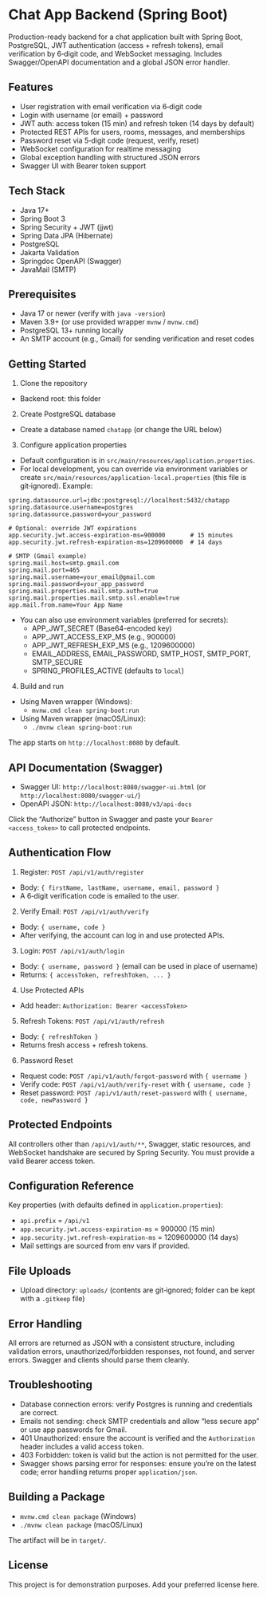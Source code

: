 # Chat App Backend (Spring Boot)

Production-ready backend for a chat application built with Spring Boot, PostgreSQL, JWT authentication (access + refresh tokens), email verification by 6‑digit code, and WebSocket messaging. Includes Swagger/OpenAPI documentation and a global JSON error handler.

## Features
- User registration with email verification via 6‑digit code
- Login with username (or email) + password
- JWT auth: access token (15 min) and refresh token (14 days by default)
- Protected REST APIs for users, rooms, messages, and memberships
- Password reset via 5‑digit code (request, verify, reset)
- WebSocket configuration for realtime messaging
- Global exception handling with structured JSON errors
- Swagger UI with Bearer token support

## Tech Stack
- Java 17+
- Spring Boot 3
- Spring Security + JWT (jjwt)
- Spring Data JPA (Hibernate)
- PostgreSQL
- Jakarta Validation
- Springdoc OpenAPI (Swagger)
- JavaMail (SMTP)

## Prerequisites
- Java 17 or newer (verify with `java -version`)
- Maven 3.9+ (or use provided wrapper `mvnw` / `mvnw.cmd`)
- PostgreSQL 13+ running locally
- An SMTP account (e.g., Gmail) for sending verification and reset codes

## Getting Started

1) Clone the repository
- Backend root: this folder

2) Create PostgreSQL database
- Create a database named `chatapp` (or change the URL below)

3) Configure application properties
- Default configuration is in `src/main/resources/application.properties`.
- For local development, you can override via environment variables or create `src/main/resources/application-local.properties` (this file is git‑ignored). Example:

```
spring.datasource.url=jdbc:postgresql://localhost:5432/chatapp
spring.datasource.username=postgres
spring.datasource.password=your_password

# Optional: override JWT expirations
app.security.jwt.access-expiration-ms=900000       # 15 minutes
app.security.jwt.refresh-expiration-ms=1209600000  # 14 days

# SMTP (Gmail example)
spring.mail.host=smtp.gmail.com
spring.mail.port=465
spring.mail.username=your_email@gmail.com
spring.mail.password=your_app_password
spring.mail.properties.mail.smtp.auth=true
spring.mail.properties.mail.smtp.ssl.enable=true
app.mail.from.name=Your App Name
```

- You can also use environment variables (preferred for secrets):
  - APP_JWT_SECRET (Base64-encoded key)
  - APP_JWT_ACCESS_EXP_MS (e.g., 900000)
  - APP_JWT_REFRESH_EXP_MS (e.g., 1209600000)
  - EMAIL_ADDRESS, EMAIL_PASSWORD, SMTP_HOST, SMTP_PORT, SMTP_SECURE
  - SPRING_PROFILES_ACTIVE (defaults to `local`)

4) Build and run
- Using Maven wrapper (Windows):
  - `mvnw.cmd clean spring-boot:run`
- Using Maven wrapper (macOS/Linux):
  - `./mvnw clean spring-boot:run`

The app starts on `http://localhost:8080` by default.

## API Documentation (Swagger)
- Swagger UI: `http://localhost:8080/swagger-ui.html` (or `http://localhost:8080/swagger-ui/`)
- OpenAPI JSON: `http://localhost:8080/v3/api-docs`

Click the “Authorize” button in Swagger and paste your `Bearer <access_token>` to call protected endpoints.

## Authentication Flow
1) Register: `POST /api/v1/auth/register`
- Body: `{ firstName, lastName, username, email, password }`
- A 6‑digit verification code is emailed to the user.

2) Verify Email: `POST /api/v1/auth/verify`
- Body: `{ username, code }`
- After verifying, the account can log in and use protected APIs.

3) Login: `POST /api/v1/auth/login`
- Body: `{ username, password }` (email can be used in place of username)
- Returns: `{ accessToken, refreshToken, ... }`

4) Use Protected APIs
- Add header: `Authorization: Bearer <accessToken>`

5) Refresh Tokens: `POST /api/v1/auth/refresh`
- Body: `{ refreshToken }`
- Returns fresh access + refresh tokens.

6) Password Reset
- Request code: `POST /api/v1/auth/forgot-password` with `{ username }`
- Verify code: `POST /api/v1/auth/verify-reset` with `{ username, code }`
- Reset password: `POST /api/v1/auth/reset-password` with `{ username, code, newPassword }`

## Protected Endpoints
All controllers other than `/api/v1/auth/**`, Swagger, static resources, and WebSocket handshake are secured by Spring Security. You must provide a valid Bearer access token.

## Configuration Reference
Key properties (with defaults defined in `application.properties`):
- `api.prefix` = `/api/v1`
- `app.security.jwt.access-expiration-ms` = 900000 (15 min)
- `app.security.jwt.refresh-expiration-ms` = 1209600000 (14 days)
- Mail settings are sourced from env vars if provided.

## File Uploads
- Upload directory: `uploads/` (contents are git‑ignored; folder can be kept with a `.gitkeep` file)

## Error Handling
All errors are returned as JSON with a consistent structure, including validation errors, unauthorized/forbidden responses, not found, and server errors. Swagger and clients should parse them cleanly.

## Troubleshooting
- Database connection errors: verify Postgres is running and credentials are correct.
- Emails not sending: check SMTP credentials and allow “less secure app” or use app passwords for Gmail.
- 401 Unauthorized: ensure the account is verified and the `Authorization` header includes a valid access token.
- 403 Forbidden: token is valid but the action is not permitted for the user.
- Swagger shows parsing error for responses: ensure you’re on the latest code; error handling returns proper `application/json`.

## Building a Package
- `mvnw.cmd clean package` (Windows)
- `./mvnw clean package` (macOS/Linux)

The artifact will be in `target/`.

## License
This project is for demonstration purposes. Add your preferred license here.
